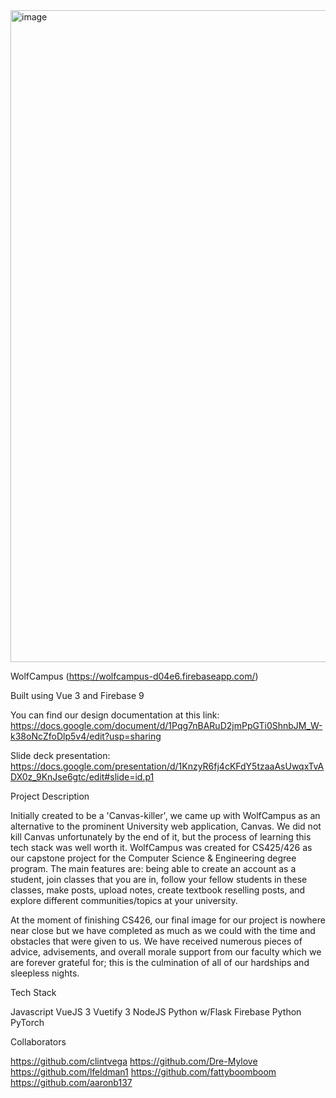 <img width="1393" height="1043" alt="image" src="https://github.com/user-attachments/assets/40cc26ef-e193-425a-8248-6e488a41906f" />

WolfCampus (https://wolfcampus-d04e6.firebaseapp.com/)

Built using Vue 3 and Firebase 9

You can find our design documentation at this link:
https://docs.google.com/document/d/1Pqg7nBARuD2jmPpGTi0ShnbJM_W-k38oNcZfoDlp5v4/edit?usp=sharing

Slide deck presentation:
https://docs.google.com/presentation/d/1KnzyR6fj4cKFdY5tzaaAsUwqxTvADX0z_9KnJse6gtc/edit#slide=id.p1

Project Description

Initially created to be a 'Canvas-killer', we came up with WolfCampus as an alternative to the prominent University web application, Canvas. We did not kill Canvas unfortunately by the end of it, but the process of learning this tech stack was well worth it. WolfCampus was created for CS425/426 as our capstone project for the Computer Science & Engineering degree program. The main features are: being able to create an account as a student, join classes that you are in, follow your fellow students in these classes, make posts, upload notes, create textbook reselling posts, and explore different communities/topics at your university.

At the moment of finishing CS426, our final image for our project is nowhere near close but we have completed as much as we could with the time and obstacles that were given to us. We have received numerous pieces of advice, advisements, and overall morale support from our faculty which we are forever grateful for; this is the culmination of all of our hardships and sleepless nights.

Tech Stack

Javascript
VueJS 3
Vuetify 3
NodeJS
Python w/Flask
Firebase
Python
PyTorch


Collaborators

https://github.com/clintvega
https://github.com/Dre-Mylove
https://github.com/lfeldman1
https://github.com/fattyboomboom
https://github.com/aaronb137
